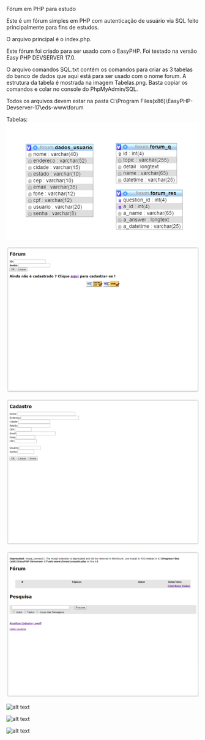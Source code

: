 Fórum em PHP para estudo

Este é um fórum simples em PHP com autenticação de usuário via SQL feito principalmente para fins de estudos.

O arquivo principal é o index.php.

Este fórum foi criado para ser usado com o EasyPHP. Foi testado na versão Easy PHP DEVSERVER 17.0.

O arquivo comandos SQL.txt contém os comandos para criar as 3 tabelas do banco de dados que aqui está para ser usado com o nome forum. A estrutura da tabela é mostrada na imagem Tabelas.png. Basta copiar os comandos e colar no console do PhpMyAdmin/SQL.

Todos os arquivos devem estar na pasta C:\Program Files(x86)\EasyPHP-Devserver-17\eds-www\forum


Tabelas:
![alt text](https://github.com/jackaw/Forum-em-PHP/blob/master/Tabelas.png?raw=true)

![alt text](https://github.com/jackaw/Forum-em-PHP/blob/master/index.PNG?raw=true)

![alt text](https://raw.githubusercontent.com/jackaw/Forum-em-PHP/master/Cadastro2.PNG)

![alt text](https://github.com/jackaw/Forum-em-PHP/blob/master/Forum3.png?raw=true)

![alt text](https://github.com/jackaw/Forum-em-PHP/blob/master/T%C3%B3pico4.png?raw=true)

![alt text](https://github.com/jackaw/Forum-em-PHP/blob/master/T%C3%B3pico5.png?raw=true)

![alt text](https://github.com/jackaw/Forum-em-PHP/blob/master/T%C3%B3pico6.png?raw=true)

